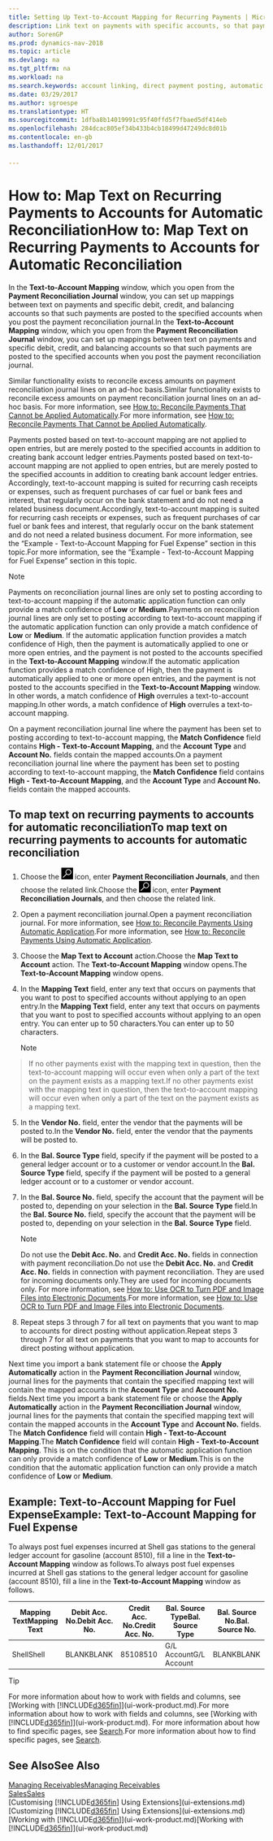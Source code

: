 ```yaml
---
title: Setting Up Text-to-Account Mapping for Recurring Payments | Microsoft Docs
description: Link text on payments with specific accounts, so that payments are posted to the accounts when you post the payment reconciliation journal.
author: SorenGP
ms.prod: dynamics-nav-2018
ms.topic: article
ms.devlang: na
ms.tgt_pltfrm: na
ms.workload: na
ms.search.keywords: account linking, direct payment posting, automatic payment processing, reconcile payment, recurring expense, recurring cash receipt
ms.date: 03/29/2017
ms.author: sgroespe
ms.translationtype: HT
ms.sourcegitcommit: 1dfba8b14019991c95f40ffd5f7fbaed5df414eb
ms.openlocfilehash: 284dcac805ef34b433b4cb18499d47249dc8d01b
ms.contentlocale: en-gb
ms.lasthandoff: 12/01/2017

---
```

# <a name="how-to-map-text-on-recurring-payments-to-accounts-for-automatic-reconciliation"></a><span data-ttu-id="bdf49-103">How to: Map Text on Recurring Payments to Accounts for Automatic Reconciliation</span><span class="sxs-lookup"><span data-stu-id="bdf49-103">How to: Map Text on Recurring Payments to Accounts for Automatic Reconciliation</span></span>
<span data-ttu-id="bdf49-104">In the **Text-to-Account Mapping** window, which you open from the **Payment Reconciliation Journal** window, you can set up mappings between text on payments and specific debit, credit, and balancing accounts so that such payments are posted to the specified accounts when you post the payment reconciliation journal.</span><span class="sxs-lookup"><span data-stu-id="bdf49-104">In the **Text-to-Account Mapping** window, which you open from the **Payment Reconciliation Journal** window, you can set up mappings between text on payments and specific debit, credit, and balancing accounts so that such payments are posted to the specified accounts when you post the payment reconciliation journal.</span></span>

<span data-ttu-id="bdf49-105">Similar functionality exists to reconcile excess amounts on payment reconciliation journal lines on an ad-hoc basis.</span><span class="sxs-lookup"><span data-stu-id="bdf49-105">Similar functionality exists to reconcile excess amounts on payment reconciliation journal lines on an ad-hoc basis.</span></span> <span data-ttu-id="bdf49-106">For more information, see [How to: Reconcile Payments That Cannot be Applied Automatically](receivables-how-reconcile-payments-cannot-apply-auto.md).</span><span class="sxs-lookup"><span data-stu-id="bdf49-106">For more information, see [How to: Reconcile Payments That Cannot be Applied Automatically](receivables-how-reconcile-payments-cannot-apply-auto.md).</span></span>

<span data-ttu-id="bdf49-107">Payments posted based on text-to-account mapping are not applied to open entries, but are merely posted to the specified accounts in addition to creating bank account ledger entries.</span><span class="sxs-lookup"><span data-stu-id="bdf49-107">Payments posted based on text-to-account mapping are not applied to open entries, but are merely posted to the specified accounts in addition to creating bank account ledger entries.</span></span> <span data-ttu-id="bdf49-108">Accordingly, text-to-account mapping is suited for recurring cash receipts or expenses, such as frequent purchases of car fuel or bank fees and interest, that regularly occur on the bank statement and do not need a related business document.</span><span class="sxs-lookup"><span data-stu-id="bdf49-108">Accordingly, text-to-account mapping is suited for recurring cash receipts or expenses, such as frequent purchases of car fuel or bank fees and interest, that regularly occur on the bank statement and do not need a related business document.</span></span> <span data-ttu-id="bdf49-109">For more information, see the “Example - Text-to-Account Mapping for Fuel Expense” section in this topic.</span><span class="sxs-lookup"><span data-stu-id="bdf49-109">For more information, see the “Example - Text-to-Account Mapping for Fuel Expense” section in this topic.</span></span>

> [!NOTE]  
>   <span data-ttu-id="bdf49-110">Payments on reconciliation journal lines are only set to posting according to text-to-account mapping if the automatic application function can only provide a match confidence of **Low** or **Medium**.</span><span class="sxs-lookup"><span data-stu-id="bdf49-110">Payments on reconciliation journal lines are only set to posting according to text-to-account mapping if the automatic application function can only provide a match confidence of **Low** or **Medium**.</span></span> <span data-ttu-id="bdf49-111">If the automatic application function provides a match confidence of High, then the payment is automatically applied to one or more open entries, and the payment is not posted to the accounts specified in the **Text-to-Account Mapping** window.</span><span class="sxs-lookup"><span data-stu-id="bdf49-111">If the automatic application function provides a match confidence of High, then the payment is automatically applied to one or more open entries, and the payment is not posted to the accounts specified in the **Text-to-Account Mapping** window.</span></span> <span data-ttu-id="bdf49-112">In other words, a match confidence of **High** overrules a text-to-account mapping.</span><span class="sxs-lookup"><span data-stu-id="bdf49-112">In other words, a match confidence of **High** overrules a text-to-account mapping.</span></span>

<span data-ttu-id="bdf49-113">On a payment reconciliation journal line where the payment has been set to posting according to text-to-account mapping, the **Match Confidence** field contains **High - Text-to-Account Mapping**, and the **Account Type** and **Account No.** fields contain the mapped accounts.</span><span class="sxs-lookup"><span data-stu-id="bdf49-113">On a payment reconciliation journal line where the payment has been set to posting according to text-to-account mapping, the **Match Confidence** field contains **High - Text-to-Account Mapping**, and the **Account Type** and **Account No.** fields contain the mapped accounts.</span></span>

## <a name="to-map-text-on-recurring-payments-to-accounts-for-automatic-reconciliation"></a><span data-ttu-id="bdf49-114">To map text on recurring payments to accounts for automatic reconciliation</span><span class="sxs-lookup"><span data-stu-id="bdf49-114">To map text on recurring payments to accounts for automatic reconciliation</span></span>
1. <span data-ttu-id="bdf49-115">Choose the ![Search for Page or Report](media/ui-search/search_small.png "Search for Page or Report icon") icon, enter **Payment Reconciliation Journals**, and then choose the related link.</span><span class="sxs-lookup"><span data-stu-id="bdf49-115">Choose the ![Search for Page or Report](media/ui-search/search_small.png "Search for Page or Report icon") icon, enter **Payment Reconciliation Journals**, and then choose the related link.</span></span>
2. <span data-ttu-id="bdf49-116">Open a payment reconciliation journal.</span><span class="sxs-lookup"><span data-stu-id="bdf49-116">Open a payment reconciliation journal.</span></span> <span data-ttu-id="bdf49-117">For more information, see [How to: Reconcile Payments Using Automatic Application](receivables-how-reconcile-payments-auto-application.md).</span><span class="sxs-lookup"><span data-stu-id="bdf49-117">For more information, see [How to: Reconcile Payments Using Automatic Application](receivables-how-reconcile-payments-auto-application.md).</span></span>
3. <span data-ttu-id="bdf49-118">Choose the **Map Text to Account** action.</span><span class="sxs-lookup"><span data-stu-id="bdf49-118">Choose the **Map Text to Account** action.</span></span> <span data-ttu-id="bdf49-119">The **Text-to-Account Mapping** window opens.</span><span class="sxs-lookup"><span data-stu-id="bdf49-119">The **Text-to-Account Mapping** window opens.</span></span>
4. <span data-ttu-id="bdf49-120">In the **Mapping Text** field, enter any text that occurs on payments that you want to post to specified accounts without applying to an open entry.</span><span class="sxs-lookup"><span data-stu-id="bdf49-120">In the **Mapping Text** field, enter any text that occurs on payments that you want to post to specified accounts without applying to an open entry.</span></span> <span data-ttu-id="bdf49-121">You can enter up to 50 characters.</span><span class="sxs-lookup"><span data-stu-id="bdf49-121">You can enter up to 50 characters.</span></span>

    > [!NOTE]  
>   <span data-ttu-id="bdf49-122">If no other payments exist with the mapping text in question, then the text-to-account mapping will occur even when only a part of the text on the payment exists as a mapping text.</span><span class="sxs-lookup"><span data-stu-id="bdf49-122">If no other payments exist with the mapping text in question, then the text-to-account mapping will occur even when only a part of the text on the payment exists as a mapping text.</span></span>
5. <span data-ttu-id="bdf49-123">In the **Vendor No.** field, enter the vendor that the payments will be posted to.</span><span class="sxs-lookup"><span data-stu-id="bdf49-123">In the **Vendor No.** field, enter the vendor that the payments will be posted to.</span></span>
6. <span data-ttu-id="bdf49-124">In the **Bal. Source Type** field, specify if the payment will be posted to a general ledger account or to a customer or vendor account.</span><span class="sxs-lookup"><span data-stu-id="bdf49-124">In the **Bal. Source Type** field, specify if the payment will be posted to a general ledger account or to a customer or vendor account.</span></span>
7. <span data-ttu-id="bdf49-125">In the **Bal. Source No.** field, specify the account that the payment will be posted to, depending on your selection in the **Bal. Source Type** field.</span><span class="sxs-lookup"><span data-stu-id="bdf49-125">In the **Bal. Source No.** field, specify the account that the payment will be posted to, depending on your selection in the **Bal. Source Type** field.</span></span>

    > [!NOTE]
    > <span data-ttu-id="bdf49-126">Do not use the **Debit Acc. No.** and **Credit Acc. No.** fields in connection with payment reconciliation.</span><span class="sxs-lookup"><span data-stu-id="bdf49-126">Do not use the **Debit Acc. No.** and **Credit Acc. No.** fields in connection with payment reconciliation.</span></span> <span data-ttu-id="bdf49-127">They are used for incoming documents only.</span><span class="sxs-lookup"><span data-stu-id="bdf49-127">They are used for incoming documents only.</span></span> <span data-ttu-id="bdf49-128">For more information, see [How to: Use OCR to Turn PDF and Image Files into Electronic Documents](across-how-use-ocr-pdf-images-files.md).</span><span class="sxs-lookup"><span data-stu-id="bdf49-128">For more information, see [How to: Use OCR to Turn PDF and Image Files into Electronic Documents](across-how-use-ocr-pdf-images-files.md).</span></span>

8. <span data-ttu-id="bdf49-129">Repeat steps 3 through 7 for all text on payments that you want to map to accounts for direct posting without application.</span><span class="sxs-lookup"><span data-stu-id="bdf49-129">Repeat steps 3 through 7 for all text on payments that you want to map to accounts for direct posting without application.</span></span>

<span data-ttu-id="bdf49-130">Next time you import a bank statement file or choose the **Apply Automatically** action in the **Payment Reconciliation Journal** window, journal lines for the payments that contain the specified mapping text will contain the mapped accounts in the **Account Type** and **Account No.** fields.</span><span class="sxs-lookup"><span data-stu-id="bdf49-130">Next time you import a bank statement file or choose the **Apply Automatically** action in the **Payment Reconciliation Journal** window, journal lines for the payments that contain the specified mapping text will contain the mapped accounts in the **Account Type** and **Account No.** fields.</span></span> <span data-ttu-id="bdf49-131">The **Match Confidence** field will contain **High - Text-to-Account Mapping**.</span><span class="sxs-lookup"><span data-stu-id="bdf49-131">The **Match Confidence** field will contain **High - Text-to-Account Mapping**.</span></span> <span data-ttu-id="bdf49-132">This is on the condition that the automatic application function can only provide a match confidence of **Low** or **Medium**.</span><span class="sxs-lookup"><span data-stu-id="bdf49-132">This is on the condition that the automatic application function can only provide a match confidence of **Low** or **Medium**.</span></span>

## <a name="example-text-to-account-mapping-for-fuel-expense"></a><span data-ttu-id="bdf49-133">Example: Text-to-Account Mapping for Fuel Expense</span><span class="sxs-lookup"><span data-stu-id="bdf49-133">Example: Text-to-Account Mapping for Fuel Expense</span></span>
<span data-ttu-id="bdf49-134">To always post fuel expenses incurred at Shell gas stations to the general ledger account for gasoline (account 8510), fill a line in the **Text-to-Account Mapping** window as follows.</span><span class="sxs-lookup"><span data-stu-id="bdf49-134">To always post fuel expenses incurred at Shell gas stations to the general ledger account for gasoline (account 8510), fill a line in the **Text-to-Account Mapping** window as follows.</span></span>

| <span data-ttu-id="bdf49-135">Mapping Text</span><span class="sxs-lookup"><span data-stu-id="bdf49-135">Mapping Text</span></span> | <span data-ttu-id="bdf49-136">Debit Acc. No.</span><span class="sxs-lookup"><span data-stu-id="bdf49-136">Debit Acc. No.</span></span> | <span data-ttu-id="bdf49-137">Credit Acc. No.</span><span class="sxs-lookup"><span data-stu-id="bdf49-137">Credit Acc. No.</span></span> | <span data-ttu-id="bdf49-138">Bal. Source Type</span><span class="sxs-lookup"><span data-stu-id="bdf49-138">Bal. Source Type</span></span> | <span data-ttu-id="bdf49-139">Bal. Source No.</span><span class="sxs-lookup"><span data-stu-id="bdf49-139">Bal. Source No.</span></span> |
| --- | --- | --- | --- | --- |
| <span data-ttu-id="bdf49-140">Shell</span><span class="sxs-lookup"><span data-stu-id="bdf49-140">Shell</span></span> |<span data-ttu-id="bdf49-141">BLANK</span><span class="sxs-lookup"><span data-stu-id="bdf49-141">BLANK</span></span> |<span data-ttu-id="bdf49-142">8510</span><span class="sxs-lookup"><span data-stu-id="bdf49-142">8510</span></span> |<span data-ttu-id="bdf49-143">G/L Account</span><span class="sxs-lookup"><span data-stu-id="bdf49-143">G/L Account</span></span> |<span data-ttu-id="bdf49-144">BLANK</span><span class="sxs-lookup"><span data-stu-id="bdf49-144">BLANK</span></span> |

> [!TIP]  
>   <span data-ttu-id="bdf49-145">For more information about how to work with fields and columns, see [Working with [!INCLUDE[d365fin](includes/d365fin_long_md.md)]](ui-work-product.md).</span><span class="sxs-lookup"><span data-stu-id="bdf49-145">For more information about how to work with fields and columns, see [Working with [!INCLUDE[d365fin](includes/d365fin_long_md.md)]](ui-work-product.md).</span></span> <span data-ttu-id="bdf49-146">For more information about how to find specific pages, see [Search](ui-search.md).</span><span class="sxs-lookup"><span data-stu-id="bdf49-146">For more information about how to find specific pages, see [Search](ui-search.md).</span></span>

## <a name="see-also"></a><span data-ttu-id="bdf49-147">See Also</span><span class="sxs-lookup"><span data-stu-id="bdf49-147">See Also</span></span>
[<span data-ttu-id="bdf49-148">Managing Receivables</span><span class="sxs-lookup"><span data-stu-id="bdf49-148">Managing Receivables</span></span>](receivables-manage-receivables.md)  
[<span data-ttu-id="bdf49-149">Sales</span><span class="sxs-lookup"><span data-stu-id="bdf49-149">Sales</span></span>](sales-manage-sales.md)  
<span data-ttu-id="bdf49-150">[Customising [!INCLUDE[d365fin](includes/d365fin_md.md)] Using Extensions](ui-extensions.md)</span><span class="sxs-lookup"><span data-stu-id="bdf49-150">[Customizing [!INCLUDE[d365fin](includes/d365fin_md.md)] Using Extensions](ui-extensions.md)</span></span>  
<span data-ttu-id="bdf49-151">[Working with [!INCLUDE[d365fin](includes/d365fin_md.md)]](ui-work-product.md)</span><span class="sxs-lookup"><span data-stu-id="bdf49-151">[Working with [!INCLUDE[d365fin](includes/d365fin_md.md)]](ui-work-product.md)</span></span>

